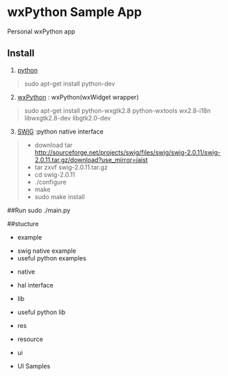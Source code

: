 # wxPython Sample App
Personal wxPython app

## Install


1. [python](http://www.python.org)
>sudo apt-get install python-dev

2. [wxPython](http://www.wxpython.org) : wxPython(wxWidget wrapper)
>sudo apt-get install python-wxgtk2.8 python-wxtools wx2.8-i18n libwxgtk2.8-dev libgtk2.0-dev

3. [SWIG](http://www.swig.org) :python native interface
> - download tar
   http://sourceforge.net/projects/swig/files/swig/swig-2.0.11/swig-2.0.11.tar.gz/download?use_mirror=jaist
> - tar zxvf swig-2.0.11.tar.gz
> - cd swig-2.0.11
> - ./configure
> - make
> - sudo make install

##Run
  sudo ./main.py

##stucture
* example
 - swig native example
 - useful python examples

* native
 - hal interface

* lib
 - useful python lib

* res
 - resource

* ui
 - UI Samples

